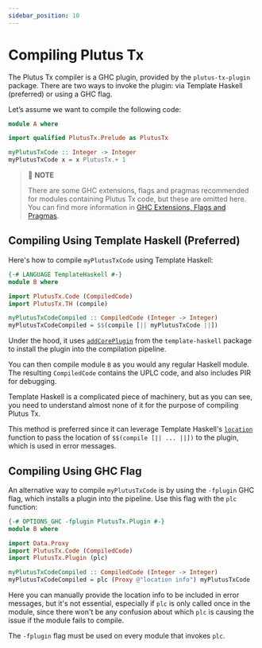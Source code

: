 ```yaml
---
sidebar_position: 10
---
```


# Compiling Plutus Tx

The Plutus Tx compiler is a GHC plugin, provided by the `plutus-tx-plugin` package.
There are two ways to invoke the plugin: via Template Haskell (preferred) or using a GHC flag.

Let’s assume we want to compile the following code:

```haskell
module A where

import qualified PlutusTx.Prelude as PlutusTx

myPlutusTxCode :: Integer -> Integer
myPlutusTxCode x = x PlutusTx.+ 1
```

> :pushpin: **NOTE**
>
> There are some GHC extensions, flags and pragmas recommended for modules containing Plutus Tx code, but these are omitted here.
> You can find more information in [GHC Extensions, Flags and Pragmas](./extensions-flags-pragmas.md).

## Compiling Using Template Haskell (Preferred)

Here's how to compile `myPlutusTxCode` using Template Haskell:

```haskell
{-# LANGUAGE TemplateHaskell #-}
module B where

import PlutusTx.Code (CompiledCode)
import PlutusTx.TH (compile)

myPlutusTxCodeCompiled :: CompiledCode (Integer -> Integer)
myPlutusTxCodeCompiled = $$(compile [|| myPlutusTxCode ||])
```

Under the hood, it uses [`addCorePlugin`](https://hackage.haskell.org/package/template-haskell/docs/Language-Haskell-TH-Syntax.html#v:addCorePlugin) from the `template-haskell` package to install the plugin into the compilation pipeline.

You can then compile module `B` as you would any regular Haskell module.
The resulting `CompiledCode` contains the UPLC code, and also includes PIR for debugging.

Template Haskell is a complicated piece of machinery, but as you can see, you need to understand almost none of it for the purpose of compiling Plutus Tx.

This method is preferred since it can leverage Template Haskell's [`location`](https://hackage.haskell.org/package/template-haskell/docs/Language-Haskell-TH.html#v:location) function to pass the location of `$$(compile [|| ... ||])` to the plugin, which is used in error messages.

## Compiling Using GHC Flag

An alternative way to compile `myPlutusTxCode` is by using the `-fplugin` GHC flag, which installs a plugin into the pipeline.
Use this flag with the `plc` function:

```haskell
{-# OPTIONS_GHC -fplugin PlutusTx.Plugin #-}
module B where

import Data.Proxy
import PlutusTx.Code (CompiledCode)
import PlutusTx.Plugin (plc)

myPlutusTxCodeCompiled :: CompiledCode (Integer -> Integer)
myPlutusTxCodeCompiled = plc (Proxy @"location info") myPlutusTxCode
```

Here you can manually provide the location info to be included in error messages, but it's not essential, especially if `plc` is only called once in the module, since there won't be any confusion about which `plc` is causing the issue if the module fails to compile.

The `-fplugin` flag must be used on every module that invokes `plc`.
